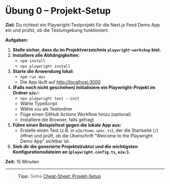 # Übung 0 – Projekt-Setup

**Ziel:**
Du richtest ein Playwright-Testprojekt für die Next.js Feed Demo App ein und prüfst, ob die Testumgebung funktioniert.

**Aufgaben:**

1.  **Stelle sicher, dass du im Projektverzeichnis `playwright-workshop` bist.**
2.  **Installiere alle Abhängigkeiten:**
    - `npm install`
    - `npx playwright install`
3.  **Starte die Anwendung lokal:**
    - `npm run dev`
    - Die App läuft auf [http://localhost:3000](http://localhost:3000)
4.  **(Falls noch nicht geschehen) Initialisiere ein Playwright-Projekt im Ordner `e2e/`:**
    - `npx playwright test --init`
    - Wähle TypeScript
    - Wähle `e2e` als Testordner
    - Füge einen GitHub Actions Workflow hinzu (optional)
    - Installiere die Browser, falls gefragt
5.  **Führe einen Beispieltest gegen die lokale App aus:**
    - Erstelle einen Test (z.B. in `e2e/home.spec.ts`), der die Startseite (`/`) öffnet und prüft, ob die Überschrift "Welcome to the Playwright Demo App" sichtbar ist.
6.  **Sieh dir die generierte Projektstruktur und die wichtigsten Konfigurationsdateien an (`playwright.config.ts`, `e2e/`).**

**Zeit:** 15 Minuten

---

> **Tipp:** Siehe [Cheat-Sheet: Projekt-Setup](./cheat-sheets/projekt-setup.md)
